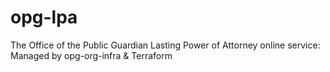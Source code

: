 # opg-lpa
The Office of the Public Guardian Lasting Power of Attorney online service: Managed by opg-org-infra &amp; Terraform
